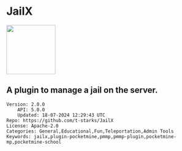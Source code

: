 # JailX
<img src="https://raw.githubusercontent.com/t-starks/JailX/34deff8b52d7c94ae870d0a3bc6a6f04d459955a/icon.png" width="128" height="128" />

## A plugin to manage a jail on the server.
```properties
Version: 2.0.0
    API: 5.0.0
    Updated: 18-07-2024 12:29:43 UTC
Repo: https://github.com/t-starks/JailX
License: Apache-2.0
Categories: General,Educational,Fun,Teleportation,Admin Tools
Keywords: jailx,plugin-pocketmine,pmmp,pmmp-plugin,pocketmine-mp,pocketmine-school
```